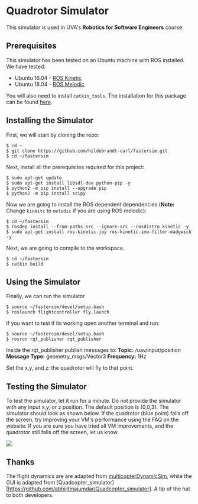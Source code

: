 # Quadrotor Simulator

This simulator is used in UVA's **Robotics for Software Engineers** course. 

## Prerequisites

This simulator has been tested on an Ubuntu machine with ROS installed. We have tested:

* Ubuntu 16.04 - [ROS Kinetic](http://wiki.ros.org/kinetic/Installation/Ubuntu)
* Ubuntu 18.04 - [ROS Melodic](http://wiki.ros.org/melodic/Installation/Ubuntu)

You will also need to install `catkin_tools`. The installation for this package can be found [here](https://catkin-tools.readthedocs.io/en/latest/installing.html).

## Installing the Simulator

First, we will start by cloning the repo:
```
$ cd ~
$ git clone https://github.com/hildebrandt-carl/fastersim.git
$ cd ~/fastersim
```

Next, install all the prerequisites required for this project:
```
$ sudo apt-get update
$ sudo apt-get install libsdl-dev python-pip -y
$ python2 -m pip install --upgrade pip
$ python2 -m pip install scipy
```

Now we are going to install the ROS dependent dependencies (**Note:** Change `kineitc` to `melodic` if you are using ROS melodic):
```
$ cd ~/fastersim
$ rosdep install --from-paths src --ignore-src --rosdistro kinetic -y
$ sudo apt-get install ros-kinetic-joy ros-kinetic-imu-filter-madgwick -y
```

Next, we are going to compile to the workspace.
```
$ cd ~/fastersim
$ catkin build
```

## Using the Simulator

Finally, we can run the simulator
```
$ source ~/fastersim/devel/setup.bash
$ roslaunch flightcontroller fly.launch
```

If you want to test if its working open another terminal and run:
```
$ source ~/fastersim/devel/setup.bash
$ rosrun rqt_publisher rqt_publisher
```

Inside the rqt_publisher publish messages to:
**Topic:** /uav/input/position 
**Message Type:** geometry_msgs/Vector3
**Frequency:** 1Hz


Set the x,y, and z: the quadrotor will fly to that point.

## Testing the Simulator

To test the simulator, let it run for a minute. Do not provide the simulator with any input x,y, or z position. The default position is (0,0,3). The simulator should look as shown below. If the quadrotor (blue point) falls off the screen, try improving your VM's performance using the FAQ on the website. If you are sure you have tried all VM improvements, and the quadrotor still falls off the screen, let us know.

![](./sim_running.gif)

## Thanks

The flight dynamics are are adapted from [multicopterDynamicSim](https://github.com/mit-fast/multicopterDynamicsSim), while the GUI is adapted from [Quadcopter_simulator][https://github.com/abhijitmajumdar/Quadcopter_simulator]. A tip of the hat to both developers.